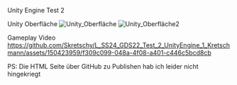 Unity Engine Test 2

Unity Oberfläche
![Unity_Oberfläche](https://github.com/Skretschy/L_SS24_GDS22_Test_2_UnityEngine_1_Kretschmann/assets/150423959/54fbced2-a66c-4c12-afae-9f6be8518c9d)
![Unity_Oberfläche2](https://github.com/Skretschy/L_SS24_GDS22_Test_2_UnityEngine_1_Kretschmann/assets/150423959/289e76e9-c50e-4896-879b-ce83ddad5004)

Gameplay Video
https://github.com/Skretschy/L_SS24_GDS22_Test_2_UnityEngine_1_Kretschmann/assets/150423959/f309c099-048a-4f08-a401-c446c5bcd8cb

PS: Die HTML Seite über GitHub zu Publishen hab ich leider nicht hingekriegt
